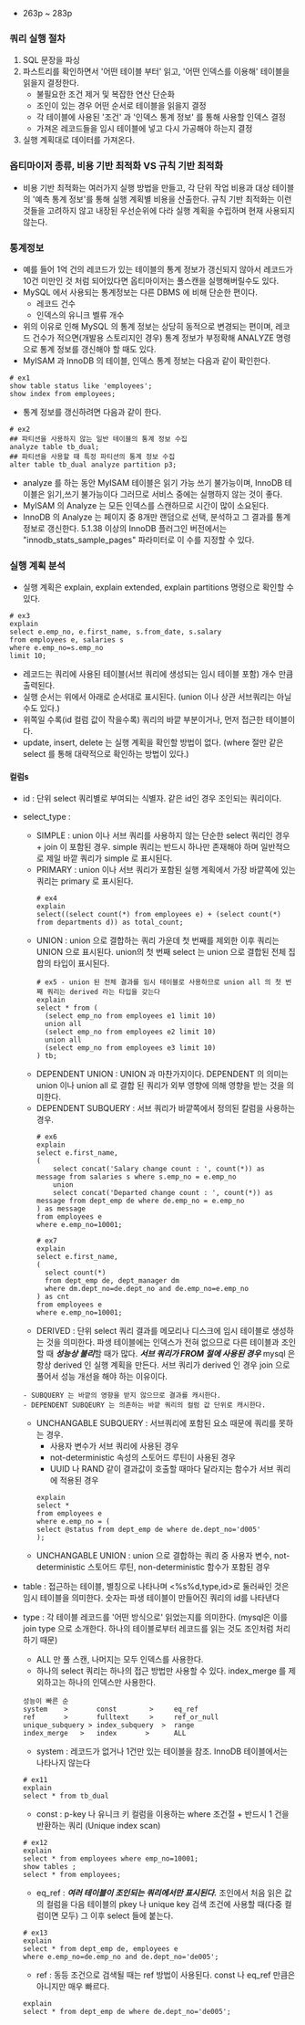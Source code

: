 - 263p ~ 283p 

### 쿼리 실행 절차
1. SQL 문장을 파싱
2. 파스트리를 확인하면서 '어떤 테이블 부터' 읽고, '어떤 인덱스를 이용해' 테이블을 읽을지 결정한다.
    - 불필요한 조건 제거 및 복잡한 연산 단순화
    - 조인이 있는 경우 어떤 순서로 테이블을 읽을지 결정
    - 각 테이블에 사용된 '조건' 과 '인덱스 통계 정보' 를 통해 사용할 인덱스 결정
    - 가져온 레코드들을 임시 테이블에 넣고 다시 가공해야 하는지 결정    
3. 실행 계획대로 데이터를 가져온다.

### 옵티마이저 종류, 비용 기반 최적화 VS 규칙 기반 최적화
- 비용 기반 최적화는 여러가지 실행 방법을 만들고, 각 단위 작업 비용과 대상 테이블의 '예측 통계 정보'를 통해 실행 계획별 비용을 산출한다.
규칙 기반 최적화는 이런 것들을 고려하지 않고 내장된 우선순위에 다라 실행 계획을 수립하며 현재 사용되지 않는다.

### 통계정보
- 예를 들어 1억 건의 레코드가 있는 테이블의 통계 정보가 갱신되지 않아서 레코드가 10건 미만인 것 처럼 되어있다면 옵티마이저는 풀스캔을 실행해버릴수도 있다.
- MySQL 에서 사용되는 통계정보는 다른 DBMS 에 비해 단순한 편이다.
    - 레코드 건수
    - 인덱스의 유니크 벨류 개수
- 위의 이유로 인해 MySQL 의 통계 정보는 상당히 동적으로 변경되는 편이며, 레코드 건수가 적으면(개발용 스토리지인 경우) 통계 정보가 부정확해 ANALYZE 명령으로 통계 정보를 갱신해야 할 때도 있다.
- MyISAM 과 InnoDB 의 테이블, 인덱스 통계 정보는 다음과 같이 확인한다.
```mysql
# ex1
show table status like 'employees';
show index from employees;
```
- 통계 정보를 갱신하려면 다음과 같이 한다.
```mysql
# ex2
## 파티션을 사용하지 않는 일반 테이블의 통계 정보 수집
analyze table tb_dual;
## 파티션을 사용할 때 특정 파티션의 통계 정보 수집
alter table tb_dual analyze partition p3;
```
- analyze 를 하는 동안 MyISAM 테이블은 읽기 가능 쓰기 불가능이며, InnoDB 테이블은 읽기,쓰기 불가능이다 그러므로 서비스 중에는 실행하지 않는 것이 좋다.
- MyISAM 의 Analyze 는 모든 인덱스를 스캔하므로 시간이 많이 소요된다.
- InnoDB 의 Analyze 는 페이지 중 8개만 랜덤으로 선택, 분석하고 그 결과를 통계 정보로 갱신한다. 5.1.38 이상의 InnoDB 플러그인 버전에서는 "innodb_stats_sample_pages" 파라미터로 이 수를 지정할 수 있다.

### 실행 계획 분석
- 실행 계획은 explain, explain extended, explain partitions 명령으로 확인할 수 있다.
```mysql
# ex3
explain 
select e.emp_no, e.first_name, s.from_date, s.salary
from employees e, salaries s
where e.emp_no=s.emp_no
limit 10;
```
- 레코드는 쿼리에 사용된 테이블(서브 쿼리에 생성되는 임시 테이블 포함) 개수 만큼 출력된다.
- 실행 순서는 위에서 아래로 순서대로 표시된다. (union 이나 상관 서브쿼리는 아닐 수도 있다.)
- 위쪽일 수록(id 컬럼 값이 작을수록) 쿼리의 바깥 부분이거나, 먼저 접근한 테이블이다.
- update, insert, delete 는 실행 계획을 확인할 방법이 없다. (where 절만 같은 select 를 통해 대략적으로 확인하는 방법이 있다.)

#### 컬럼s
- id : 단위 select 쿼리별로 부여되는 식별자. 같은 id인 경우 조인되는 쿼리이다.
- select_type : 
    - SIMPLE : union 이나 서브 쿼리를 사용하지 않는 단순한 select 쿼리인 경우 + join 이 포함된 경우. simple 쿼리는 반드시 하나만 존재해야 하며 일반적으로 제일 바깥 쿼리가 simple 로 표시된다. 
    - PRIMARY : union 이나 서브 쿼리가 포함된 실행 계획에서 가장 바깥쪽에 있는 쿼리는 primary 로 표시된다.
        ```mysql
        # ex4
        explain 
        select((select count(*) from employees e) + (select count(*) from departments d)) as total_count;
        ```
    - UNION : union 으로 결합하는 쿼리 가운데 첫 번째를 제외한 이후 쿼리는 UNION 으로 표시된다. union의 첫 번째 select 는 union 으로 결합된 전체 집합의 타입이 표시된다.
        ```mysql
        # ex5 - union 된 전체 결과를 임시 테이블로 사용하므로 union all 의 첫 번째 쿼리는 derived 라는 타입을 갖는다 
        explain 
        select * from (
          (select emp_no from employees e1 limit 10)                     
          union all
          (select emp_no from employees e2 limit 10)
          union all
          (select emp_no from employees e3 limit 10)
        ) tb;
        ```
    - DEPENDENT UNION : UNION 과 마찬가지이다. DEPENDENT 의 의미는 union 이나 union all 로 결합 된 쿼리가 외부 영향에 의해 영향을 받는 것을 의미한다.
    - DEPENDENT SUBQUERY : 서브 쿼리가 바깥쪽에서 정의된 칼럼을 사용하는 경우.
        ```mysql
        # ex6
        explain
        select e.first_name,
        (
            select concat('Salary change count : ', count(*)) as message from salaries s where s.emp_no = e.emp_no
            union
            select concat('Departed change count : ', count(*)) as message from dept_emp de where de.emp_no = e.emp_no
        ) as message
        from employees e
        where e.emp_no=10001;
      
        # ex7
        explain 
        select e.first_name,
        (
          select count(*)
          from dept_emp de, dept_manager dm
          where dm.dept_no=de.dept_no and de.emp_no=e.emp_no
        ) as cnt
        from employees e
        where e.emp_no=10001;
        ``` 
    - DERIVED : 단위 select 쿼리 결과를 메모리나 디스크에 임시 테이블로 생성하는 것을 의미한다. 
    파생 테이블에는 인덱스가 전혀 없으므로 다른 테이블과 조인할 때 ***성능상 불리***할 때가 많다. 
    ***서브 쿼리가 FROM 절에 사용된 경우*** mysql 은 항상 derived 인 실행 계획을 만든다.
    서브 쿼리가 derived 인 경우 join 으로 풀어서 성능 개선을 해야 하는 이유이다.

    ``` 
    - SUBQUERY 는 바깥의 영향을 받지 않으므로 결과를 캐시한다.
    - DEPENDENT SUBQEURY 는 의존하는 바깥 쿼리의 컬럼 값 단위로 캐시한다.
    ```
    - UNCHANGABLE SUBQUERY : 서브쿼리에 포함된 요소 때문에 쿼리를 못하는 경우.
        - 사용자 변수가 서브 쿼리에 사용된 경우
        - not-deterministic 속성의 스토어드 루틴이 사용된 경우
        - UUID 나 RAND 같이 결과값이 호출할 때마다 달라지는 함수가 서브 쿼리에 적용된 경우
        ```mysql
        explain
        select *
        from employees e
        where e.emp_no = (
        select @status from dept_emp de where de.dept_no='d005'
        );
        ```
    - UNCHANGABLE UNION : union 으로 결합하는 쿼리 중 사용자 변수, not-deterministic 스토어드 루틴, non-deterministic 함수가 포함된 경우
- table : 접근하는 테이블, 별칭으로 나타나며 <%s%d,type,id>로 둘러싸인 것은 임시 테이블을 의미한다. 숫자는 파생 테이블이 만들어진 쿼리의 id를 나타낸다
- type : 각 테이블 레코드를 '어떤 방식으로' 읽었는지를 의미한다. (mysql은 이를 join type 으로 소개한다. 하나의 테이블로부터 레코드를 읽는 것도 조인처럼 처리하기 때문)
    - ALL 만 풀 스캔, 나머지는 모두 인덱스를 사용한다.
    - 하나의 select 쿼리는 하나의 접근 방법만 사용할 수 있다. index_merge 를 제외하고는 하나의 인덱스만 사용한다.
    ```
    성능이 빠른 순
    system    >       const        >     eq_ref
    ref       >       fulltext     >     ref_or_null    
    unique_subquery > index_subquery  >  range
    index_merge   >   index       >      ALL
    ```

    - system : 레코드가 없거나 1건만 있는 테이블을 참조. InnoDB 테이블에서는 나타나지 않는다
    ```mysql
    # ex11
    explain 
    select * from tb_dual
    ```
    - const : p-key 나 유니크 키 컬럼을 이용하는 where 조건절 + 반드시 1 건을 반환하는 쿼리 (Unique index scan)
    ```mysql
    # ex12
    explain 
    select * from employees where emp_no=10001;
    show tables ;
    select * from employees;
    ```
    - eq_ref : ***여러 테이블이 조인되는 쿼리에서만 표시된다.*** 조인에서 처음 읽은 값의 컬럼을 다음 테이블의 pkey 나 unique key 검색 조건에 사용할 때(다중 컬럼이면 모두) 그 이후 select 들에 붙는다.
    ```mysql
    # ex13
    explain
    select * from dept_emp de, employees e
    where e.emp_no=de.emp_no and de.dept_no='de005';
    ```
    - ref : 동등 조건으로 검색될 때는 ref 방법이 사용된다. const 나 eq_ref 만큼은 아니지만 매우 빠르다.
    ```mysql
    explain 
    select * from dept_emp de where de.dept_no='de005';
    ``` 